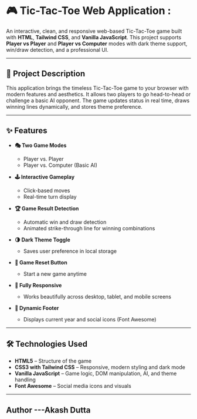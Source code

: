 # 🎮  Tic-Tac-Toe Web Application :

An interactive, clean, and responsive web-based Tic-Tac-Toe game built with **HTML**, **Tailwind CSS**, and **Vanilla JavaScript**. This project supports **Player vs Player** and **Player vs Computer** modes with dark theme support, win/draw detection, and a professional UI.

---

## 🚀 Project Description

This application brings the timeless Tic-Tac-Toe game to your browser with modern features and aesthetics. It allows two players to go head-to-head or challenge a basic AI opponent. The game updates status in real time, draws winning lines dynamically, and stores theme preference.

---

## ✨ Features

- **🎭 Two Game Modes**
  - Player vs. Player
  - Player vs. Computer (Basic AI)

- **🕹️ Interactive Gameplay**
  - Click-based moves
  - Real-time turn display

- **🏆 Game Result Detection**
  - Automatic win and draw detection
  - Animated strike-through line for winning combinations

- **🌗 Dark Theme Toggle**
  - Saves user preference in local storage

- **🔄 Game Reset Button**
  - Start a new game anytime

- **📱 Fully Responsive**
  - Works beautifully across desktop, tablet, and mobile screens

- **📅 Dynamic Footer**
  - Displays current year and social icons (Font Awesome)

---

## 🛠️ Technologies Used

- **HTML5** – Structure of the game
- **CSS3 with Tailwind CSS** – Responsive, modern styling and dark mode
- **Vanilla JavaScript** – Game logic, DOM manipulation, AI, and theme handling
- **Font Awesome** – Social media icons and visuals

---


## Author ---Akash Dutta

